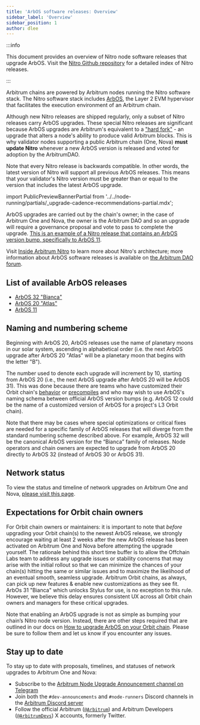 ```yaml
---
title: 'ArbOS software releases: Overview'
sidebar_label: 'Overview'
sidebar_position: 1
author: dlee
---
```


:::info

This document provides an overview of Nitro node software releases that upgrade ArbOS. Visit the [Nitro Github repository](https://github.com/OffchainLabs/nitro/releases) for a detailed index of Nitro releases.

:::

Arbitrum chains are powered by Arbitrum nodes running the Nitro software stack. The Nitro software stack includes [ArbOS](https://forum.arbitrum.foundation/t/arbitrum-arbos-upgrades/19695), the Layer 2 EVM hypervisor that facilitates the execution environment of an Arbitrum chain.

Although new Nitro releases are shipped regularly, only a subset of Nitro releases carry ArbOS upgrades. These special Nitro releases are significant because ArbOS upgrades are Arbitrum's equivalent to a ["hard fork"](https://ethereum.org/en/history/) - an upgrade that alters a node's ability to produce valid Arbitrum blocks. This is why validator nodes supporting a public Arbitrum chain (One, Nova) **must update Nitro** whenever a new ArbOS version is released and voted for adoption by the ArbitrumDAO.

Note that every Nitro release is backwards compatible. In other words, the latest version of Nitro will support all previous ArbOS releases. This means that your validator's Nitro version must be greater than or equal to the version that includes the latest ArbOS upgrade.

import PublicPreviewBannerPartial from '../../node-running/partials/_upgrade-cadence-recommendations-partial.mdx';

<PublicPreviewBannerPartial />

ArbOS upgrades are carried out by the chain's owner; in the case of Arbitrum One and Nova, the owner is the Arbitrum DAO and so an upgrade will require a governance proposal and vote to pass to complete the upgrade. [This is an example of a Nitro release that contains an ArbOS version bump, specifically to ArbOS 11](https://github.com/OffchainLabs/nitro/releases/tag/v2.2.0).

Visit [Inside Arbitrum Nitro](/how-arbitrum-works/inside-arbitrum-nitro.md) to learn more about Nitro's architecture; more information about ArbOS software releases is available on [the Arbitrum DAO forum](https://forum.arbitrum.foundation/t/arbitrum-arbos-upgrades/19695).

## List of available ArbOS releases

- [ArbOS 32 "Bianca"](/run-arbitrum-node/arbos-releases/arbos32.md)
- [ArbOS 20 "Atlas"](/run-arbitrum-node/arbos-releases/arbos20.md)
- [ArbOS 11](/run-arbitrum-node/arbos-releases/arbos11.md)

## Naming and numbering scheme

Beginning with ArbOS 20, ArbOS releases use the name of planetary moons in our solar system, ascending in alphabetical order (i.e. the next ArbOS upgrade after ArbOS 20 "Atlas" will be a planetary moon that begins with the letter "B").

The number used to denote each upgrade will increment by 10, starting from ArbOS 20 (i.e., the next ArbOS upgrade after ArbOS 20 will be ArbOS 31). This was done because there are teams who have customized their Orbit chain's [behavior](/launch-orbit-chain/how-tos/customize-stf.mdx) or [precompiles](/launch-orbit-chain/how-tos/customize-precompile.mdx) and who may wish to use ArbOS's naming schema between official ArbOS version bumps (e.g. ArbOS 12 could be the name of a customized version of ArbOS for a project's L3 Orbit chain).

Note that there may be cases where special optimizations or critical fixes are needed for a specific family of ArbOS releases that will diverge from the standard numbering scheme described above. For example, ArbOS 32 will be the canonical ArbOS version for the “Bianca” family of releases. Node operators and chain owners are expected to upgrade from ArbOS 20 directly to ArbOS 32 (instead of ArbOS 30 or ArbOS 31).

## Network status

To view the status and timeline of network upgrades on Arbitrum One and Nova, [please visit this page](https://docs.arbitrum.foundation/network-upgrades).

## Expectations for Orbit chain owners

For Orbit chain owners or maintainers: it is important to note that _before_ upgrading your Orbit chain(s) to the newest ArbOS release, we strongly encourage waiting at least 2 weeks after the new ArbOS release has been activated on Arbitrum One and Nova before attempting the upgrade yourself. The rationale behind this short time buffer is to allow the Offchain Labs team to address any upgrade issues or stability concerns that may arise with the initial rollout so that we can minimize the chances of your chain(s) hitting the same or similar issues and to maximize the likelihood of an eventual smooth, seamless upgrade. Arbitrum Orbit chains, as always, can pick up new features & enable new customizations as they see fit. ArbOs 31 "Bianca" which unlocks Stylus for use, is no exception to this rule. However, we believe this delay ensures consistent UX across all Orbit chain owners and managers for these critical upgrades.

Note that enabling an ArbOS upgrade is not as simple as bumping your chain’s Nitro node version. Instead, there are other steps required that are outlined in our docs on [How to upgrade ArbOS on your Orbit chain](../../launch-orbit-chain/how-tos/arbos-upgrade.md). Please be sure to follow them and let us know if you encounter any issues.

## Stay up to date

To stay up to date with proposals, timelines, and statuses of network upgrades to Arbitrum One and Nova:

- Subscribe to the [Arbitrum Node Upgrade Announcement channel on Telegram](https://t.me/arbitrumnodeupgrade)
- Join both the `#dev-announcements` and `#node-runners` Discord channels in the [Arbitrum Discord server](https://discord.gg/arbitrum)
- Follow the official Arbitrum ([`@Arbitrum`](https://twitter.com/arbitrum)) and Arbitrum Developers ([`@ArbitrumDevs`](https://twitter.com/ArbitrumDevs)) X accounts, formerly Twitter.
